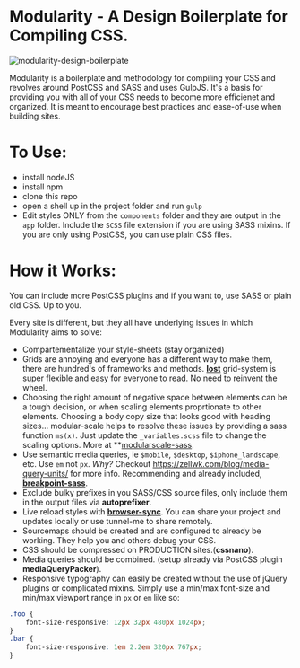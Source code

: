 # Modularity - A Design Boilerplate for Compiling CSS.


![modularity-design-boilerplate](https://camo.githubusercontent.com/ae746e186fc99bfd41fe3c745d515786d9b2e551/68747470733a2f2f73332d75732d776573742d322e616d617a6f6e6177732e636f6d2f732e6364706e2e696f2f3434383230302f6d6f64756c61726974792d6373732d64657369676e2e6a7067)

Modularity is a boilerplate and methodology for compiling your CSS and revolves around PostCSS and SASS and uses GulpJS. It's a basis for providing you with all of your CSS needs to become more efficienet and organized. It is meant to encourage best practices and ease-of-use when building sites.

# To Use:
- install nodeJS
- install npm
- clone this repo
- open a shell up in the project folder and run `gulp`
- Edit styles ONLY from the `components` folder and they are output in the `app` folder. Include the `SCSS` file extension if you are using SASS mixins. If you are only using PostCSS, you can use plain CSS files.

# How it Works: 

You can include more PostCSS plugins and if you want to, use SASS or plain old CSS. Up to you.

Every site is different, but they all have underlying issues in which Modularity aims to solve:
- Compartementalize your style-sheets (stay organized)
- Grids are annoying and everyone has a different way to make them, there are hundred's of frameworks and methods. **[lost](http://lostgrid.org/)** grid-system is super flexible and easy for everyone to read. No need to reinvent the wheel.
- Choosing the right amount of negative space between elements can be a tough decision, or when scaling elements proprtionate to other elements. Choosing a body copy size that looks good with heading sizes... modular-scale helps to resolve these issues by providing a sass function `ms(x)`. Just update the `_variables.scss` file to change the scaling options. More at **[modularscale-sass](https://github.com/modularscale/modularscale-sass).
- Use semantic media queries, ie `$mobile`, `$desktop`, `$iphone_landscape`, etc. Use `em` not `px`. _Why?_ Checkout https://zellwk.com/blog/media-query-units/ for more info. Recommending and already included, **[breakpoint-sass](http://breakpoint-sass.com/)**.
- Exclude bulky prefixes in you SASS/CSS source files, only include them in the output files via **autoprefixer**.
- Live reload styles with **[browser-sync](https://www.browsersync.io/docs/gulp)**. You can share your project and updates locally or use tunnel-me to share remotely.
- Sourcemaps should be created and are configured to already be working. They help you and others debug your CSS.
- CSS should be compressed on PRODUCTION sites.(**cssnano**).
- Media queries should be combined. (setup already via PostCSS plugin **mediaQueryPacker**).
- Responsive typography can easily be created without the use of jQuery plugins or complicated mixins. Simply use a min/max font-size and min/max viewport range in `px` or `em` like so:
```css
.foo {
    font-size-responsive: 12px 32px 480px 1024px;
}
.bar {
    font-size-responsive: 1em 2.2em 320px 767px;
}
```